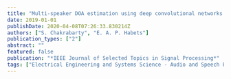 ```yaml
---
title: "Multi-speaker DOA estimation using deep convolutional networks trained with noise signals"
date: 2019-01-01
publishDate: 2020-04-08T07:26:33.830214Z
authors: ["S. Chakrabarty", "E. A. P. Habets"]
publication_types: ["2"]
abstract: ""
featured: false
publication: "*IEEE Journal of Selected Topics in Signal Processing*"
tags: ["Electrical Engineering and Systems Science - Audio and Speech Processing", "Computer Science - Machine Learning", "Computer Science - Sound"]
---
```


